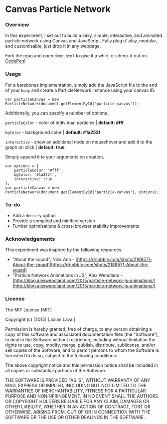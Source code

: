 # Canvas Particle Network

### Overview

In this experiment, I set out to build a sexy, simple, interactive, and animated particle network using Canvas and JavaScript. Fully plug n' play, modular, and customisable, just drop it in any webpage.

Fork the repo and open `demo.html` to give it a whirl, or check it out on [CodePen](http://codepen.io/JulianLaval/pen/KpLXOO/)!

### Usage

For a barebones implementation, simply add the JavaScript file to the end of your `body` and create a ParticleNetwork instance using your canvas ID.

```
var particleCanvas = new ParticleNetwork(document.getElementById('particle-canvas'));
``` 

Additionally, you can specify a number of options.

`particleColor` - color of individual particles | **default: #fff**

`bgColor` - background color | **default: #1a252f**

`interactive` - show an additional node on mousehover and add it to the graph on click | **default: true**

Simply append it to your arguments on creation.

```
var options = {
	particleColor: '#fff',
	bgColor: '#1a252f',
	interactive: true
};
var particleCanvas = new ParticleNetwork(document.getElementById('particle-canvas'), options);
```

### To-do

* Add a `density` option
* Provide a compiled and minified version
* Further optimisations & cross-browser stability improvements

### Acknowledgements

This experiment was inspired by the following resources:

* "About the squad", Nick Ano - [https://dribbble.com/shots/2188571-About-the-squad](https://dribbble.com/shots/2188571-About-the-squad)
* "Particle Network Animations in JS", Alex Wendland - [http://blog.alexwendland.com/2015/particle-network-js-animations/](http://blog.alexwendland.com/2015/particle-network-js-animations/)

### License

The MIT License (MIT)

Copyright (c) [2015] [Julian Laval]

Permission is hereby granted, free of charge, to any person obtaining a copy
of this software and associated documentation files (the "Software"), to deal
in the Software without restriction, including without limitation the rights
to use, copy, modify, merge, publish, distribute, sublicense, and/or sell
copies of the Software, and to permit persons to whom the Software is
furnished to do so, subject to the following conditions:

The above copyright notice and this permission notice shall be included in all
copies or substantial portions of the Software.

THE SOFTWARE IS PROVIDED "AS IS", WITHOUT WARRANTY OF ANY KIND, EXPRESS OR
IMPLIED, INCLUDING BUT NOT LIMITED TO THE WARRANTIES OF MERCHANTABILITY,
FITNESS FOR A PARTICULAR PURPOSE AND NONINFRINGEMENT. IN NO EVENT SHALL THE
AUTHORS OR COPYRIGHT HOLDERS BE LIABLE FOR ANY CLAIM, DAMAGES OR OTHER
LIABILITY, WHETHER IN AN ACTION OF CONTRACT, TORT OR OTHERWISE, ARISING FROM,
OUT OF OR IN CONNECTION WITH THE SOFTWARE OR THE USE OR OTHER DEALINGS IN THE
SOFTWARE.

